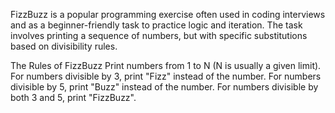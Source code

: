 FizzBuzz is a popular programming exercise often used in coding interviews and as a 
beginner-friendly task to practice logic and iteration. The task involves printing a 
sequence of numbers, but with specific substitutions based on divisibility rules.

The Rules of FizzBuzz
Print numbers from 1 to N (N is usually a given limit).
For numbers divisible by 3, print "Fizz" instead of the number.
For numbers divisible by 5, print "Buzz" instead of the number.
For numbers divisible by both 3 and 5, print "FizzBuzz".

